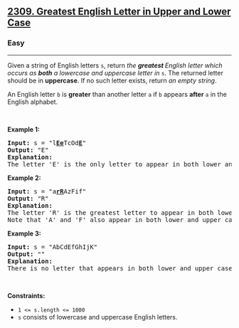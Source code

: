 <h2><a href="https://leetcode.com/problems/greatest-english-letter-in-upper-and-lower-case/">2309. Greatest English Letter in Upper and Lower Case</a></h2><h3>Easy</h3><hr><div><p>Given a string of English letters <code>s</code>, return <em>the <strong>greatest </strong>English letter which occurs as <strong>both</strong> a lowercase and uppercase letter in</em> <code>s</code>. The returned letter should be in <strong>uppercase</strong>. If no such letter exists, return <em>an empty string</em>.</p>

<p>An English letter <code>b</code> is <strong>greater</strong> than another letter <code>a</code> if <code>b</code> appears <strong>after</strong> <code>a</code> in the English alphabet.</p>

<p>&nbsp;</p>
<p><strong class="example">Example 1:</strong></p>

<pre style="position: relative;"><strong>Input:</strong> s = "l<strong><u>Ee</u></strong>TcOd<u><strong>E</strong></u>"
<strong>Output:</strong> "E"
<strong>Explanation:</strong>
The letter 'E' is the only letter to appear in both lower and upper case.
<div class="open_grepper_editor" title="Edit &amp; Save To Grepper"></div></pre>

<p><strong class="example">Example 2:</strong></p>

<pre style="position: relative;"><strong>Input:</strong> s = "a<strong><u>rR</u></strong>AzFif"
<strong>Output:</strong> "R"
<strong>Explanation:</strong>
The letter 'R' is the greatest letter to appear in both lower and upper case.
Note that 'A' and 'F' also appear in both lower and upper case, but 'R' is greater than 'F' or 'A'.
<div class="open_grepper_editor" title="Edit &amp; Save To Grepper"></div></pre>

<p><strong class="example">Example 3:</strong></p>

<pre style="position: relative;"><strong>Input:</strong> s = "AbCdEfGhIjK"
<strong>Output:</strong> ""
<strong>Explanation:</strong>
There is no letter that appears in both lower and upper case.
<div class="open_grepper_editor" title="Edit &amp; Save To Grepper"></div></pre>

<p>&nbsp;</p>
<p><strong>Constraints:</strong></p>

<ul>
	<li><code>1 &lt;= s.length &lt;= 1000</code></li>
	<li><code>s</code> consists of lowercase and uppercase English letters.</li>
</ul>
</div>